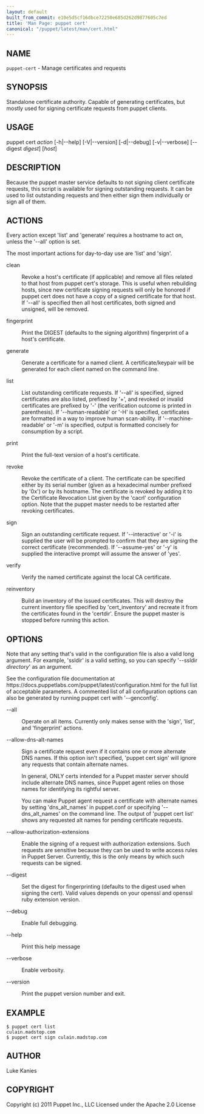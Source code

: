 ```yaml
---
layout: default
built_from_commit: e10e5d5cf16dbce72250e685d262d9877605c7ed
title: 'Man Page: puppet cert'
canonical: "/puppet/latest/man/cert.html"
---
```


<div class='mp'>
<h2 id="NAME">NAME</h2>
<p class="man-name">
  <code>puppet-cert</code> - <span class="man-whatis">Manage certificates and requests</span>
</p>

<h2 id="SYNOPSIS">SYNOPSIS</h2>

<p>Standalone certificate authority. Capable of generating certificates,
but mostly used for signing certificate requests from puppet clients.</p>

<h2 id="USAGE">USAGE</h2>

<p>puppet cert <var>action</var> [-h|--help] [-V|--version] [-d|--debug] [-v|--verbose]
  [--digest <var>digest</var>] [<var>host</var>]</p>

<h2 id="DESCRIPTION">DESCRIPTION</h2>

<p>Because the puppet master service defaults to not signing client
certificate requests, this script is available for signing outstanding
requests. It can be used to list outstanding requests and then either
sign them individually or sign all of them.</p>

<h2 id="ACTIONS">ACTIONS</h2>

<p>Every action except 'list' and 'generate' requires a hostname to act on,
unless the '--all' option is set.</p>

<p>The most important actions for day-to-day use are 'list' and 'sign'.</p>

<dl>
<dt class="flush">clean</dt><dd><p>Revoke a host's certificate (if applicable) and remove all files
related to that host from puppet cert's storage. This is useful when
rebuilding hosts, since new certificate signing requests will only be
honored if puppet cert does not have a copy of a signed certificate
for that host. If '--all' is specified then all host certificates,
both signed and unsigned, will be removed.</p></dd>
<dt>fingerprint</dt><dd><p>Print the DIGEST (defaults to the signing algorithm) fingerprint of a
host's certificate.</p></dd>
<dt>generate</dt><dd><p>Generate a certificate for a named client. A certificate/keypair will
be generated for each client named on the command line.</p></dd>
<dt class="flush">list</dt><dd><p>List outstanding certificate requests. If '--all' is specified, signed
certificates are also listed, prefixed by '+', and revoked or invalid
certificates are prefixed by '-' (the verification outcome is printed
in parenthesis). If '--human-readable' or '-H' is specified,
certificates are formatted in a way to improve human scan-ability. If
'--machine-readable' or '-m' is specified, output is formatted concisely
for consumption by a script.</p></dd>
<dt class="flush">print</dt><dd><p>Print the full-text version of a host's certificate.</p></dd>
<dt class="flush">revoke</dt><dd><p>Revoke the certificate of a client. The certificate can be specified either
by its serial number (given as a hexadecimal number prefixed by '0x') or by its
hostname. The certificate is revoked by adding it to the Certificate Revocation
List given by the 'cacrl' configuration option. Note that the puppet master
needs to be restarted after revoking certificates.</p></dd>
<dt class="flush">sign</dt><dd><p>Sign an outstanding certificate request. If '--interactive' or '-i' is
supplied the user will be prompted to confirm that they are signing the
correct certificate (recommended). If '--assume-yes' or '-y' is supplied
the interactive prompt will assume the answer of 'yes'.</p></dd>
<dt class="flush">verify</dt><dd><p>Verify the named certificate against the local CA certificate.</p></dd>
<dt>reinventory</dt><dd><p>Build an inventory of the issued certificates. This will destroy the current
inventory file specified by 'cert_inventory' and recreate it from the
certificates found in the 'certdir'. Ensure the puppet master is stopped
before running this action.</p></dd>
</dl>


<h2 id="OPTIONS">OPTIONS</h2>

<p>Note that any setting that's valid in the configuration
file is also a valid long argument. For example, 'ssldir' is a valid
setting, so you can specify '--ssldir <var>directory</var>' as an
argument.</p>

<p>See the configuration file documentation at
https://docs.puppetlabs.com/puppet/latest/configuration.html for the
full list of acceptable parameters. A commented list of all
configuration options can also be generated by running puppet cert with
'--genconfig'.</p>

<dl>
<dt class="flush">--all</dt><dd><p>Operate on all items. Currently only makes sense with the 'sign',
'list', and 'fingerprint' actions.</p></dd>
<dt>--allow-dns-alt-names</dt><dd><p>Sign a certificate request even if it contains one or more alternate DNS
names. If this option isn't specified, 'puppet cert sign' will ignore any
requests that contain alternate names.</p>

<p>In general, ONLY certs intended for a Puppet master server should include
alternate DNS names, since Puppet agent relies on those names for identifying
its rightful server.</p>

<p>You can make Puppet agent request a certificate with alternate names by
setting 'dns_alt_names' in puppet.conf or specifying '--dns_alt_names' on the
command line. The output of 'puppet cert list' shows any requested alt names
for pending certificate requests.</p></dd>
<dt>--allow-authorization-extensions</dt><dd><p>Enable the signing of a request with authorization extensions. Such requests
are sensitive because they can be used to write access rules in Puppet Server.
Currently, this is the only means by which such requests can be signed.</p></dd>
<dt>--digest</dt><dd><p>Set the digest for fingerprinting (defaults to the digest used when
signing the cert). Valid values depends on your openssl and openssl ruby
extension version.</p></dd>
<dt class="flush">--debug</dt><dd><p>Enable full debugging.</p></dd>
<dt class="flush">--help</dt><dd><p>Print this help message</p></dd>
<dt>--verbose</dt><dd><p>Enable verbosity.</p></dd>
<dt>--version</dt><dd><p>Print the puppet version number and exit.</p></dd>
</dl>


<h2 id="EXAMPLE">EXAMPLE</h2>

<pre><code>$ puppet cert list
culain.madstop.com
$ puppet cert sign culain.madstop.com
</code></pre>

<h2 id="AUTHOR">AUTHOR</h2>

<p>Luke Kanies</p>

<h2 id="COPYRIGHT">COPYRIGHT</h2>

<p>Copyright (c) 2011 Puppet Inc., LLC Licensed under the Apache 2.0 License</p>

</div>
